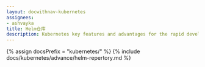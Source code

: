 ```yaml
---
layout: docwithnav-kubernetes
assignees:
- ashvayka
title: Helm仓库
description: Kubernetes key features and advantages for the rapid development of IoT projects and applications.
---
```


{% assign docsPrefix = "kubernetes/" %}
{% include docs/kubernetes/advance/helm-repertory.md %}


